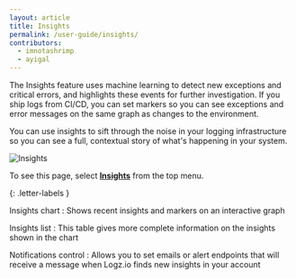 ```yaml
---
layout: article
title: Insights
permalink: /user-guide/insights/
contributors:
  - imnotashrimp
  - ayigal
---
```


The Insights feature uses machine learning to detect new exceptions and critical errors, and highlights these events for further investigation. If you ship logs from CI/CD, you can set markers so you can see exceptions and error messages on the same graph as changes to the environment.

You can use insights to sift through the noise in your logging infrastructure so you can see a full, contextual story of what's happening in your system.  

![Insights]({{site.baseurl}}/images/insights/insights--insights-annotated.png)

To see this page, select [**Insights**](https://app.logz.io/#/dashboard/insights) from the top menu.

{: .letter-labels }

  Insights chart
  : Shows recent insights and markers on an interactive graph

  Insights list
  : This table gives more complete information on the insights shown in the chart

  Notifications control
  : Allows you to set emails or alert endpoints that will receive a message when Logz.io finds new insights in your account